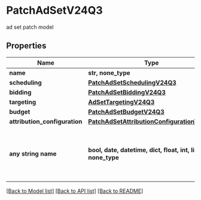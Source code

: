 # PatchAdSetV24Q3

ad set patch model

## Properties
Name | Type | Description | Notes
------------ | ------------- | ------------- | -------------
**name** | **str, none_type** |  | [optional] 
**scheduling** | [**PatchAdSetSchedulingV24Q3**](PatchAdSetSchedulingV24Q3.md) |  | [optional] 
**bidding** | [**PatchAdSetBiddingV24Q3**](PatchAdSetBiddingV24Q3.md) |  | [optional] 
**targeting** | [**AdSetTargetingV24Q3**](AdSetTargetingV24Q3.md) |  | [optional] 
**budget** | [**PatchAdSetBudgetV24Q3**](PatchAdSetBudgetV24Q3.md) |  | [optional] 
**attribution_configuration** | [**PatchAdSetAttributionConfigurationV24Q3**](PatchAdSetAttributionConfigurationV24Q3.md) |  | [optional] 
**any string name** | **bool, date, datetime, dict, float, int, list, str, none_type** | any string name can be used but the value must be the correct type | [optional]

[[Back to Model list]](../README.md#documentation-for-models) [[Back to API list]](../README.md#documentation-for-api-endpoints) [[Back to README]](../README.md)


